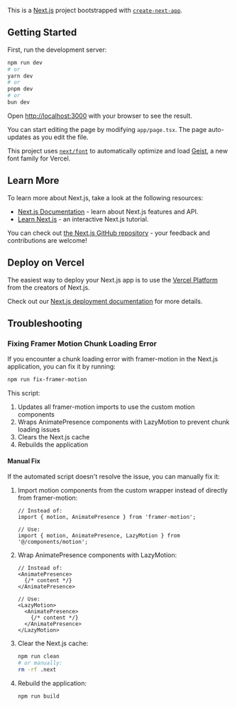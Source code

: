 This is a [Next.js](https://nextjs.org) project bootstrapped with [`create-next-app`](https://nextjs.org/docs/app/api-reference/cli/create-next-app).

## Getting Started

First, run the development server:

```bash
npm run dev
# or
yarn dev
# or
pnpm dev
# or
bun dev
```

Open [http://localhost:3000](http://localhost:3000) with your browser to see the result.

You can start editing the page by modifying `app/page.tsx`. The page auto-updates as you edit the file.

This project uses [`next/font`](https://nextjs.org/docs/app/building-your-application/optimizing/fonts) to automatically optimize and load [Geist](https://vercel.com/font), a new font family for Vercel.

## Learn More

To learn more about Next.js, take a look at the following resources:

- [Next.js Documentation](https://nextjs.org/docs) - learn about Next.js features and API.
- [Learn Next.js](https://nextjs.org/learn) - an interactive Next.js tutorial.

You can check out [the Next.js GitHub repository](https://github.com/vercel/next.js) - your feedback and contributions are welcome!

## Deploy on Vercel

The easiest way to deploy your Next.js app is to use the [Vercel Platform](https://vercel.com/new?utm_medium=default-template&filter=next.js&utm_source=create-next-app&utm_campaign=create-next-app-readme) from the creators of Next.js.

Check out our [Next.js deployment documentation](https://nextjs.org/docs/app/building-your-application/deploying) for more details.

## Troubleshooting

### Fixing Framer Motion Chunk Loading Error

If you encounter a chunk loading error with framer-motion in the Next.js application, you can fix it by running:

```bash
npm run fix-framer-motion
```

This script:

1. Updates all framer-motion imports to use the custom motion components
2. Wraps AnimatePresence components with LazyMotion to prevent chunk loading issues
3. Clears the Next.js cache
4. Rebuilds the application

#### Manual Fix

If the automated script doesn't resolve the issue, you can manually fix it:

1. Import motion components from the custom wrapper instead of directly from framer-motion:

   ```tsx
   // Instead of:
   import { motion, AnimatePresence } from 'framer-motion';

   // Use:
   import { motion, AnimatePresence, LazyMotion } from '@/components/motion';
   ```

2. Wrap AnimatePresence components with LazyMotion:

   ```tsx
   // Instead of:
   <AnimatePresence>
     {/* content */}
   </AnimatePresence>

   // Use:
   <LazyMotion>
     <AnimatePresence>
       {/* content */}
     </AnimatePresence>
   </LazyMotion>
   ```

3. Clear the Next.js cache:

   ```bash
   npm run clean
   # or manually:
   rm -rf .next
   ```

4. Rebuild the application:

   ```bash
   npm run build
   ```
